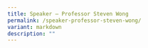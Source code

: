 ```yaml
---
title: Speaker – Professor Steven Wong
permalink: /speaker-professor-steven-wong/
variant: markdown
description: ""
---
```

